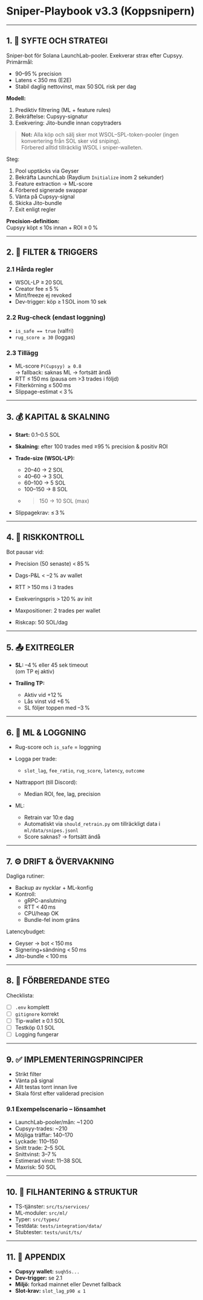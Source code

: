 # Sniper-Playbook v3.3 (Koppsnipern)

---

## 1. 🎯 SYFTE OCH STRATEGI

Sniper-bot för Solana LaunchLab-pooler. Exekverar strax efter Cupsyy.  
Primärmål:

- 90–95 % precision  
- Latens < 350 ms (E2E)  
- Stabil daglig nettovinst, max 50 SOL risk per dag

**Modell:**
1. Prediktiv filtrering (ML + feature rules)
2. Bekräftelse: Cupsyy-signatur
3. Exekvering: Jito-bundle innan copytraders

> **Not:** Alla köp och sälj sker mot WSOL–SPL-token-pooler (ingen konvertering från SOL sker vid sniping).  
> Förbered alltid tillräcklig WSOL i sniper-walleten.

Steg:
1. Pool upptäcks via Geyser  
2. Bekräfta LaunchLab (Raydium `Initialize` inom 2 sekunder)  
3. Feature extraction → ML-score  
4. Förbered signerade swappar  
5. Vänta på Cupsyy-signal  
6. Skicka Jito-bundle  
7. Exit enligt regler

**Precision-definition:**  
Cupsyy köpt ≤ 10s innan + ROI ≥ 0 %

---

## 2. 🧪 FILTER & TRIGGERS

### 2.1 Hårda regler
- WSOL-LP ≥ 20 SOL  
- Creator fee ≤ 5 %  
- Mint/freeze ej revoked  
- Dev-trigger: köp ≥ 1 SOL inom 10 sek

### 2.2 Rug-check (endast loggning)
- `is_safe == true` (valfri)
- `rug_score ≥ 30` (loggas)

### 2.3 Tillägg
- ML-score `P(Cupsyy) ≥ 0.8`  
  → fallback: saknas ML → fortsätt ändå
- RTT ≤ 150 ms (pausa om >3 trades i följd)
- Filterkörning ≤ 500 ms
- Slippage-estimat < 3 %

---

## 3. 💰 KAPITAL & SKALNING

- **Start:** 0.1–0.5 SOL
- **Skalning:** efter 100 trades med ≥95 % precision & positiv ROI
- **Trade-size (WSOL-LP):**
  - 20–40 → 2 SOL
  - 40–60 → 3 SOL
  - 60–100 → 5 SOL
  - 100–150 → 8 SOL
  - >150 → 10 SOL (max)

- Slippagekrav: ≤ 3 %

---

## 4. 🔐 RISKKONTROLL

Bot pausar vid:
- Precision (50 senaste) < 85 %
- Dags-P&L < –2 % av wallet
- RTT > 150 ms i 3 trades
- Exekveringspris > 120 % av init

- Maxpositioner: 2 trades per wallet  
- Riskcap: 50 SOL/dag

---

## 5. 📤 EXITREGLER

- **SL:** –4 % eller 45 sek timeout  
  (om TP ej aktiv)

- **Trailing TP:**  
  - Aktiv vid +12 %  
  - Lås vinst vid +6 %  
  - SL följer toppen med –3 %

---

## 6. 🧠 ML & LOGGNING

- Rug-score och `is_safe` = loggning  
- Logga per trade:
  - `slot_lag`, `fee_ratio`, `rug_score`, `latency`, `outcome`
- Nattrapport (till Discord):
  - Median ROI, fee, lag, precision

- ML:
  - Retrain var 10:e dag
  - Automatiskt via `should_retrain.py` om tillräckligt data i `ml/data/snipes.jsonl`
  - Score saknas? → fortsätt ändå

---

## 7. ⚙️ DRIFT & ÖVERVAKNING

Dagliga rutiner:
- Backup av nycklar + ML-konfig
- Kontroll:
  - gRPC-anslutning
  - RTT < 40 ms
  - CPU/heap OK
  - Bundle-fel inom gräns

Latencybudget:
- Geyser → bot < 150 ms  
- Signering+sändning < 50 ms  
- Jito-bundle < 100 ms

---

## 8. 🚀 FÖRBEREDANDE STEG

Checklista:
- [ ] `.env` komplett
- [ ] `gitignore` korrekt
- [ ] Tip-wallet ≥ 0.1 SOL
- [ ] Testköp 0.1 SOL
- [ ] Logging fungerar

---

## 9. ✅ IMPLEMENTERINGSPRINCIPER

- Strikt filter
- Vänta på signal
- Allt testas torrt innan live
- Skala först efter validerad precision

### 9.1 Exempelscenario – lönsamhet

- LaunchLab-pooler/mån: ~1 200  
- Cupsyy-trades: ~210  
- Möjliga träffar: 140–170  
- Lyckade: 110–150  
- Snitt trade: 2–5 SOL  
- Snittvinst: 3–7 %  
- Estimerad vinst: 11–38 SOL  
- Maxrisk: 50 SOL

---

## 10. 📁 FILHANTERING & STRUKTUR

- TS-tjänster: `src/ts/services/`  
- ML-moduler: `src/ml/`  
- Typer: `src/types/`  
- Testdata: `tests/integration/data/`  
- Stubtester: `tests/unit/ts/`

---

## 11. 📎 APPENDIX

- **Cupsyy wallet:** `suqh5s...`  
- **Dev-trigger:** se 2.1  
- **Miljö:** forkad mainnet eller Devnet fallback  
- **Slot-krav:** `slot_lag_p90 ≤ 1`
